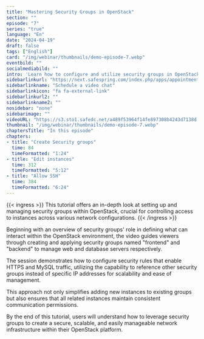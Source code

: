 ```yaml
---
title: "Mastering Security Groups in OpenStack"
section: ""
episode: "7"
series: "true"
language: "En"
date: "2024-04-19"
draft: false
tags: ["English"]
card: "/img/webinar/thumbnails/demo-episode-7.webp"
eventbild: ""
socialmediabild: ""
intro: 'Learn how to configure and utilize security groups in OpenStack to manage access and streamline security across multiple instances effectively.'
sidebarlinkurl: "https://next.safespring.com/index.php/apps/appointments/embed/VOZl8W1TrMMEFQ%3D%3D/form"
sidebarlinkname: "Schedule a video chat"
sidebarlinkicon: "fa fa-external-link"
sidebarlinkurl2: ""
sidebarlinkname2: ""
nosidebar: "none"
sidebarimage: ""
videoURL: "https://s3.sto1.safedc.net/a489f53964f14fe897308b4243d7138d:processedvideos/safespring-demo-episode-7-advanced-security-groups/master.m3u8"
thumbnail: "/img/webinar/thumbnails/demo-episode-7.webp"
chaptersTitle: "In this episode"
chapters:
- title: "Create Security groups"
  time: 84
  timeFormatted: "1:24"
- title: "Edit instances"
  time: 312
  timeFormatted: "5:12"
- title: "Allow SSH"
  time: 384
  timeFormatted: "6:24"
---
```


{{< ingress >}}
This tutorial offers an in-depth look at setting up and managing security groups within OpenStack, crucial for controlling access to instances across various network configurations. 
{{< /ingress >}}

Beginning with an overview of security groups' role in defining what can interact within the OpenStack environment, the video guides viewers through creating and applying security groups named "frontend" and "backend" to manage web and database servers respectively. 

The session demonstrates how to configure security rules that enable HTTPS and MySQL traffic, utilizing the capability to reference other security groups instead of specific IP addresses for scalability and ease of management. 

This approach not only simplifies adding new instances to existing groups but also ensures that all related instances maintain consistent communication permissions. 

By the end of this tutorial, users will understand how to leverage security groups to create a secure, scalable, and easily manageable network infrastructure within their OpenStack platform.
